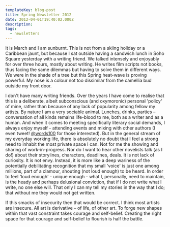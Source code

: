 ```yaml
---
templateKey: blog-post
title: Spring Newsletter 2012
date: 2012-04-01T19:40:02.000Z
description: 
tags: 
  - newsletters
---
```


It is March and I am sunburnt. This is not from a skiing holiday or a Caribbean jaunt, but because I sat outside having a sandwich lunch in Soho Square yesterday with a writing friend. We talked intensely and enjoyably for over three hours, mostly about writing. He writes film scripts not books, thus facing the same dilemmas but having to solve them in different ways. We were in the shade of a tree but this Spring heat-wave is proving powerful. My nose is a colour not too dissimilar from the camellia bud outside my front door.<!--more-->

I don't have many writing friends. Over the years I have come to realise that this is a deliberate, albeit subconscious (and oxymoronic) personal 'policy' of mine, rather than because of any lack of popularity among fellow my artists. By nature I am a very sociable animal. Lunches, drinks, parties – conversation of all kinds remains life-blood to me, both as a writer and as a human. And when it comes to meeting specifically literary social demands, I always enjoy myself - attending events and mixing with other authors (I even tweet! <a href="http://twitter.com/#!/words100" target="_blank">@words100</a> for those interested). But in the general stream of my everyday working life, there is absolutely no doubt that I feel a strong need to inhabit the most private space I can. Not for me the showing and sharing of work-in-progress. Nor do I want to hear other novelists talk (as I do!) about their storylines, characters, deadlines, deals. It is not lack of curiosity. It is not envy. Instead, it is more like a deep wariness of the potentially debilitating recognition that my small 'voice' is just one among millions, part of a clamour, shouting (not loud enough) to be heard. In order to feel 'loud enough' - unique enough - what I, personally, need to maintain, is the heady and perhaps delusional conviction, that if I do not write what I write, no one else will. That only I can my tell my stories in the way that I do; that without me they would not get written.

If this smacks of insecurity then that would be correct. I think most artists are insecure. All art is derivative – of life, of other art. To forge new shapes within that vast constraint takes courage and self-belief. Creating the right space for that courage and self-belief to flourish is half the battle.
